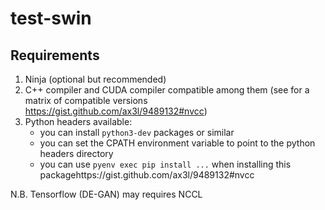 # test-swin

## Requirements

1. Ninja (optional but recommended)
2. C++ compiler and CUDA compiler compatible among them (see for a matrix of compatible versions https://gist.github.com/ax3l/9489132#nvcc)
3. Python headers available:
   - you can install `python3-dev` packages or similar
   - you can set the CPATH environment variable to point to the python headers directory
   - you can use `pyenv exec pip install ...` when installing this packagehttps://gist.github.com/ax3l/9489132#nvcc

N.B. Tensorflow (DE-GAN) may requires NCCL
